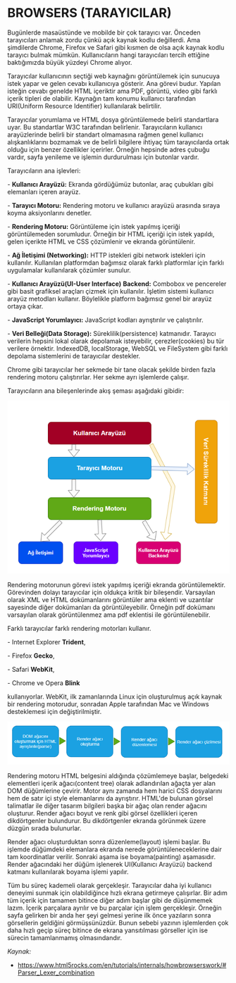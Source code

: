 # BROWSERS (TARAYICILAR)

Bugünlerde masaüstünde ve mobilde bir çok tarayıcı var. Önceden tarayıcıları anlamak zordu çünkü açık kaynak kodlu değillerdi. Ama şimdilerde Chrome, Firefox ve Safari gibi kısmen de olsa açık kaynak kodlu tarayıcı bulmak mümkün. Kullanıcıların hangi tarayıcıları tercih ettiğine baktığımızda büyük yüzdeyi Chrome alıyor. 

Tarayıcılar kullanıcının seçtiği web kaynağını görüntülemek için sunucuya istek yapar ve gelen cevabı kullanıcıya gösterir. Ana görevi budur. Yapılan isteğin cevabı genelde HTML içeriktir ama PDF, görüntü, video gibi farklı içerik tipleri de olabilir. Kaynağın tam konumu kullanıcı tarafından URI(Uniform Resource Identifier) kullanılarak belirtilir. 

Tarayıcılar yorumlama ve HTML dosya görüntülemede belirli standartlara uyar. Bu standartlar W3C tarafından belirlenir. Tarayıcıların kullanıcı arayüzlerinde belirli bir standart olmamasına rağmen genel kullanıcı alışkanlıklarını bozmamak ve de belirli bilgilere ihtiyaç tüm tarayıcılarda ortak olduğu için benzer özellikler içerirler. Örneğin hepsinde adres çubuğu vardır, sayfa yenileme ve işlemin durdurulması için butonlar vardır.

Tarayıcıların ana işlevleri:

\- **Kullanıcı Arayüzü:** Ekranda gördüğümüz butonlar, araç çubukları gibi elemanları içeren arayüz.

\- **Tarayıcı Motoru:** Rendering motoru ve kullanıcı arayüzü arasında sıraya koyma aksiyonlarını denetler.

\- **Rendering Motoru:** Görüntüleme için istek yapılmış içeriği görüntülemeden sorumludur. Örneğin bir HTML içeriği için istek yapıldı, gelen içerikte HTML ve CSS çözümlenir ve ekranda görüntülenir.

\- **Ağ İletişimi  (Networking):** HTTP istekleri gibi network istekleri için kullanılır. Kullanılan platformdan bağımsız olarak farklı platformlar için farklı uygulamalar kullanılarak çözümler sunulur.

\- **Kullanıcı Arayüzü(UI-User Interface)** **Backend:** Combobox ve pencereler gibi basit grafiksel araçları çizmek için kullanılır.  İşletim sistemi kullanıcı arayüz metodları kullanır. Böylelikle platform bağımsız genel bir arayüz ortaya çıkar.

\- **JavaScript Yorumlayıcı:** JavaScript kodları ayrıştırılır ve çalıştırılır.

\- **Veri Belleği(Data Storage):** Süreklilik(persistence) katmanıdır. Tarayıcı verilerin hepsini lokal olarak depolamak isteyebilir, çerezler(cookies) bu tür verilere örnektir. IndexedDB, localStorage, WebSQL ve FileSystem gibi farklı depolama sistemlerini de tarayıcılar destekler.

Chrome gibi tarayıcılar her sekmede bir tane olacak şekilde birden fazla rendering motoru çalıştırırlar. Her sekme ayrı işlemlerde çalışır.

Tarayıcıların ana bileşenlerinde akış şeması aşağıdaki gibidir:

![tarayici_bilesenler](figures/tarayici_bilesenler.PNG)

Rendering motorunun görevi istek yapılmış içeriği ekranda görüntülemektir. Görevinden dolayı tarayıcılar için oldukça kritik bir bileşendir. Varsayılan olarak XML ve HTML dokümanlarını görüntüler ama eklenti ve uzantılar sayesinde diğer dokümanları da görüntüleyebilir. Örneğin pdf dokümanı varsayılan olarak görüntülenmez ama pdf eklentisi ile görüntülenebilir. 

Farklı tarayıcılar farklı rendering motorları kullanır. 

\- Internet Explorer **Trident**,

\- Firefox **Gecko**,

\- Safari **WebKit**,

\- Chrome ve Opera **Blink**

kullanıyorlar. WebKit, ilk zamanlarında Linux için oluşturulmuş açık kaynak bir rendering motorudur, sonradan Apple tarafından Mac ve Windows desteklemesi için değiştirilmiştir.

![render_motoru_akis](figures/render_motoru_akis.PNG)

Rendering motoru HTML belgesini aldığında çözümlemeye başlar, belgedeki elementleri içerik ağacı(content tree) olarak adlandırılan ağaçta yer alan DOM  düğümlerine çevirir. Motor aynı zamanda hem harici CSS dosyalarını hem de satır içi style elemanlarını da ayrıştırır. HTML'de bulunan görsel talimatlar ile diğer tasarım bilgileri başka bir ağaç olan render ağacını oluşturur. Render ağacı boyut ve renk gibi görsel özellikleri içeren dikdörtgenler bulundurur. Bu dikdörtgenler ekranda görünmek üzere düzgün sırada bulunurlar.

Render ağacı oluşturduktan sonra düzenleme(layout) işlemi başlar. Bu işlemde düğümdeki elemanlara ekranda nerede görüntüleneceklerine dair tam koordinatlar verilir. Sonraki aşama ise boyama(painting) aşamasıdır. Render ağacındaki her düğüm işlenerek UI(Kullanıcı Arayüzü) backend katmanı kullanılarak boyama işlemi yapılır.

Tüm bu süreç kademeli olarak gerçekleşir. Tarayıcılar daha iyi kullanıcı deneyimi sunmak için olabildiğince hızlı ekrana getirmeye çalışırlar. Bir adım tüm içerik için tamamen bitince diğer adım başlar gibi de düşünmemek lazım. İçerik parçalara ayrılır ve bu parçalar için işlem gerçekleşir. Örneğin sayfa gelirken bir anda her şeyi gelmesi yerine ilk önce yazıların sonra görsellerin geldiğini görmüşsünüzdür. Bunun sebebi yazının işlemlerden çok daha hızlı geçip süreç bitince de ekrana yansıtılması görseller için ise sürecin tamamlanmamış olmasındandır. 



*Kaynak:*

* https://www.html5rocks.com/en/tutorials/internals/howbrowserswork/#Parser_Lexer_combination